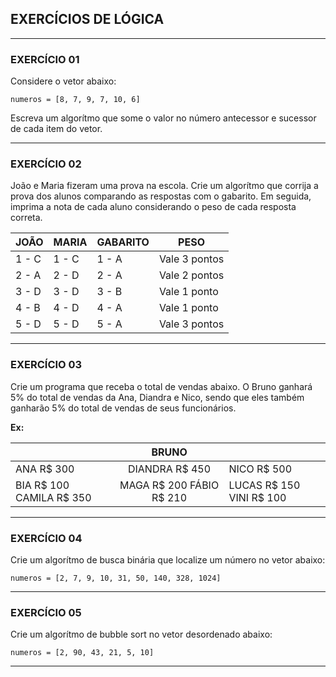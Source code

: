 ## EXERCÍCIOS DE LÓGICA

---

### EXERCÍCIO 01
Considere o vetor abaixo:

`numeros = [8, 7, 9, 7, 10, 6]`

Escreva um algorítmo que some o valor no número antecessor e sucessor de cada item do vetor.

---

### EXERCÍCIO 02
João e Maria fizeram uma prova na escola. Crie um algorítmo que corrija a prova dos alunos comparando as respostas com o gabarito. Em seguida, imprima a nota de cada aluno considerando o peso de cada resposta correta.


JOÃO | MARIA | GABARITO | PESO
--- | --- | --- | ---
1 - C | 1 - C | 1 - A | Vale 3 pontos
2 - A | 2 - D | 2 - A | Vale 2 pontos
3 - D | 3 - D | 3 - B | Vale 1 ponto
4 - B | 4 - D | 4 - A | Vale 1 ponto
5 - D | 5 - D | 5 - A | Vale 3 pontos

---

### EXERCÍCIO 03
Crie um programa que receba o total de vendas abaixo. O Bruno ganhará 5% do total de vendas da Ana, Diandra e Nico, sendo que eles também ganharão 5% do total de vendas de seus funcionários.  


 **Ex:**

|                             |           BRUNO           |                              |
| --------------------------- |:-------------------------:| ---------------------------- |
|          ANA R$ 300         |       DIANDRA R$ 450      |          NICO R$ 500         |
| BIA R$ 100    CAMILA R$ 350 | MAGA R$ 200  FÁBIO R$ 210 |  LUCAS R$ 150   VINI R$ 100  |

---

### EXERCÍCIO 04
Crie um algorítmo de busca binária que localize um número no vetor abaixo:

`numeros = [2, 7, 9, 10, 31, 50, 140, 328, 1024]`

---

### EXERCÍCIO 05
Crie um algorítmo de bubble sort no vetor desordenado abaixo:

`numeros = [2, 90, 43, 21, 5, 10]`

---
